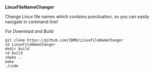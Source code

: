 **LinuxFileNameChanger**

  Change Linux file names which contains punctuation, so you can easily navigate in command line!

*For Download and Build*
  ```
  git clone https://github.com/IBM0/LinuxFileNameChanger 
  cd LinuxFileNameChanger
  mkdir build
  cd build
  cmake ..
  make
 ./code
  ```
